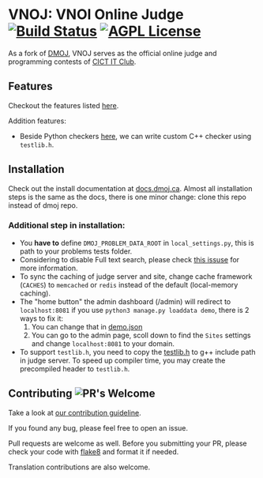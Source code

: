 # VNOJ: VNOI Online Judge [![Build Status](https://github.com/lvdat/OJ/workflows/build/badge.svg)](https://github.com/lvdat/OJ/actions/) [![AGPL License](https://img.shields.io/badge/license-AGPLv3.0-blue.svg)](http://www.gnu.org/licenses/agpl-3.0)
As a fork of [DMOJ](https://github.com/DMOJ/online-judge), VNOJ serves as the official online judge and programming contests of [CICT IT Club](https:///). 

## Features
Checkout the features listed [here](https://github.com/DMOJ/online-judge#features).

Addition features:
- Beside Python checkers [here](https://docs.dmoj.ca/#/problem_format/custom_checkers), we can write custom C++ checker using `testlib.h`. 

## Installation
Check out the install documentation at [docs.dmoj.ca](https://docs.dmoj.ca/#/site/installation). Almost all installation steps is the same as the docs, there is one minor change: clone this repo instead of dmoj repo.

### Additional step in installation:
- You **have to** define `DMOJ_PROBLEM_DATA_ROOT` in `local_settings.py`, this is path to your problems tests folder.
- Considering to disable Full text search, please check [this issuse](https://github.com/VNOI-Admin/OJ/issues/4) for more information.
- To sync the caching of judge server and site, change cache framework (`CACHES`) to `memcached` or `redis` instead of the default (local-memory caching).
- The "home button" the admin dashboard (/admin) will redirect to `localhost:8081` if you use `python3 manage.py loaddata demo`, there is 2 ways to fix it: 
    1. You can change that in [demo.json](judge/fixtures/demo.json)
    2. You can go to the admin page, scoll down to find the `Sites` settings and change `localhost:8081` to your domain.
- To support `testlib.h`, you need to copy the [testlib.h](https://github.com/MikeMirzayanov/testlib/blob/master/testlib.h) to g++ include path in judge server. To speed up compiler time, you may create the precompiled header to `testlib.h`.

## Contributing ![PR's Welcome](https://img.shields.io/badge/PRs-welcome-brightgreen.svg?style=flat)

Take a look at [our contribution guideline](contributing.md).

If you found any bug, please feel free to open an issue. 

Pull requests are welcome as well. Before you submitting your PR, please check your code with [flake8](https://flake8.pycqa.org/en/latest/) and format it if needed. 

Translation contributions are also welcome.

